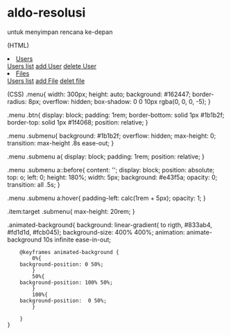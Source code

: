 # aldo-resolusi
untuk menyimpan rencana ke-depan

(HTML)
<!DOCTYPE html>
<html lang="en">
<head>
    <meta charset="UTF-8">
    <meta http-equiv="X-UA-Compatible" content="IE=edge">
    <meta name="viewport" content="width=device-width, initial-scale=1.0">
    <title>wTC.</title> 
    <link rel="stylesheet" href="style.css">
</head>
<body>
    <div class="menu">
        <li class="item" id="mn1">
            <a class="btn" href="#mn1">Users</a>
            <div class="submenu">
                <a href="#">Users list</a>
                <a href="#">add User</a>
                <a href="#">delete User</a>
            </div>
        </li>
        <li class="item" id="mn2">
            <a class="btn" href="#mn2">Files</a>
            <div class="submenu">
                <a href="#">Users list</a>
                <a href="#">add File</a>
                <a href="#">delet file</a>
            </div>
        </li>
    </div>
    <div class="animated-background"></div>
</body>
  
  (CSS)
  .menu{
width: 300px;
height: auto;
background: #162447;
border-radius: 8px;
overflow: hidden;
box-shadow: 0 0 10px rgba(0, 0, 0, -5);
}

.menu .btn{
    display: block;
    padding: 1rem;
    border-bottom: solid 1px #1b1b2f;
    border-top: solid 1px #1f4068;
    position: relative;
}

.menu .submenu{
    background: #1b1b2f;
    overflow: hidden;
    max-height: 0;
    transition: max-height .8s ease-out;
}

.menu .submenu a{
    display: block;
    padding: 1rem;
    position: relative;
}

.menu .submenu a::before{
    content: '';
    display: block;
    position: absolute;
    top: o;
    left: 0;
    height: 180%;
    width: 5px;
    background: #e43f5a;
    opacity: 0;
    transition: all .5s;
}

.menu .submenu a:hover{
    padding-left: calc(1rem + 5px);
    opacity: 1;
}

.item:target .submenu{
    max-height: 20rem;
}

.animated-background{
    background: linear-gradient(
        to rigth, #833ab4,
        #fd1d1d, #fcb045);
        background-size: 400% 400%;
        animation: animate-background 10s infinite ease-in-out;

        @keyframes animated-background {
            0%{
        background-position: 0 50%;
            }
            50%{
        background-position: 100% 50%;
            }
            100%{
        background-position:  0 50%;
            }
        
        }
    }
